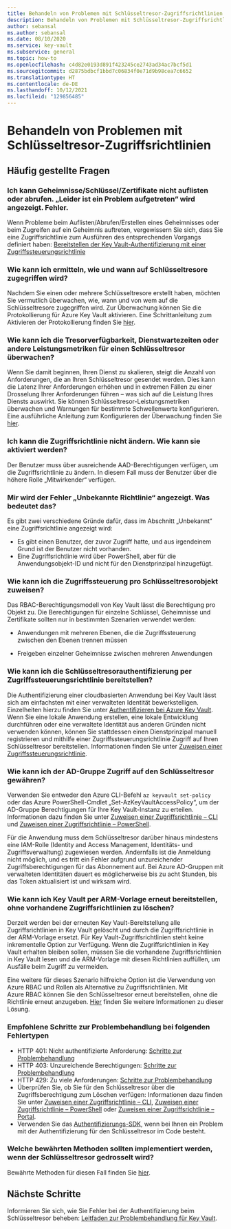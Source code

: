 ```yaml
---
title: Behandeln von Problemen mit Schlüsseltresor-Zugriffsrichtlinien
description: Behandeln von Problemen mit Schlüsseltresor-Zugriffsrichtlinien
author: sebansal
ms.author: sebansal
ms.date: 08/10/2020
ms.service: key-vault
ms.subservice: general
ms.topic: how-to
ms.openlocfilehash: c4d82e0193d891f423245ce2743ad34ac7bcf5d1
ms.sourcegitcommit: d2875bdbcf1bbd7c06834f0e71d9b98cea7c6652
ms.translationtype: HT
ms.contentlocale: de-DE
ms.lasthandoff: 10/12/2021
ms.locfileid: "129856485"
---
```

# <a name="troubleshooting-azure-key-vault-access-policy-issues"></a>Behandeln von Problemen mit Schlüsseltresor-Zugriffsrichtlinien

## <a name="frequently-asked-questions"></a>Häufig gestellte Fragen

### <a name="i-am-not-able-to-list-or-get-secretskeyscertificate-i-am-seeing-something-went-wrong-error"></a>Ich kann Geheimnisse/Schlüssel/Zertifikate nicht auflisten oder abrufen. „Leider ist ein Problem aufgetreten“ wird angezeigt. Fehler.
Wenn Probleme beim Auflisten/Abrufen/Erstellen eines Geheimnisses oder beim Zugreifen auf ein Geheimnis auftreten, vergewissern Sie sich, dass Sie eine Zugriffsrichtlinie zum Ausführen des entsprechenden Vorgangs definiert haben: [Bereitstellen der Key Vault-Authentifizierung mit einer Zugriffssteuerungsrichtlinie](./assign-access-policy-cli.md)

### <a name="how-can-i-identify-how-and-when-key-vaults-are-accessed"></a>Wie kann ich ermitteln, wie und wann auf Schlüsseltresore zugegriffen wird?

Nachdem Sie einen oder mehrere Schlüsseltresore erstellt haben, möchten Sie vermutlich überwachen, wie, wann und von wem auf die Schlüsseltresore zugegriffen wird. Zur Überwachung können Sie die Protokollierung für Azure Key Vault aktivieren. Eine Schrittanleitung zum Aktivieren der Protokollierung finden Sie [hier](./logging.md).

### <a name="how-can-i-monitor-vault-availability-service-latency-periods-or-other-performance-metrics-for-key-vault"></a>Wie kann ich die Tresorverfügbarkeit, Dienstwartezeiten oder andere Leistungsmetriken für einen Schlüsseltresor überwachen?

Wenn Sie damit beginnen, Ihren Dienst zu skalieren, steigt die Anzahl von Anforderungen, die an Ihren Schlüsseltresor gesendet werden. Dies kann die Latenz Ihrer Anforderungen erhöhen und in extremen Fällen zu einer Drosselung Ihrer Anforderungen führen – was sich auf die Leistung Ihres Diensts auswirkt. Sie können Schlüsseltresor-Leistungsmetriken überwachen und Warnungen für bestimmte Schwellenwerte konfigurieren. Eine ausführliche Anleitung zum Konfigurieren der Überwachung finden Sie [hier](./alert.md).

### <a name="i-am-not-able-to-modify-access-policy-how-can-it-be-enabled"></a>Ich kann die Zugriffsrichtlinie nicht ändern. Wie kann sie aktiviert werden?
Der Benutzer muss über ausreichende AAD-Berechtigungen verfügen, um die Zugriffsrichtlinie zu ändern. In diesem Fall muss der Benutzer über die höhere Rolle „Mitwirkender“ verfügen.

### <a name="i-am-seeing-unknown-policy-error-what-does-that-mean"></a>Mir wird der Fehler „Unbekannte Richtlinie“ angezeigt. Was bedeutet das?
Es gibt zwei verschiedene Gründe dafür, dass im Abschnitt „Unbekannt“ eine Zugriffsrichtlinie angezeigt wird:
* Es gibt einen Benutzer, der zuvor Zugriff hatte, und aus irgendeinem Grund ist der Benutzer nicht vorhanden.
* Eine Zugriffsrichtlinie wird über PowerShell, aber für die Anwendungsobjekt-ID und nicht für den Dienstprinzipal hinzugefügt.

### <a name="how-can-i-assign-access-control-per-key-vault-object"></a>Wie kann ich die Zugriffssteuerung pro Schlüsseltresorobjekt zuweisen? 

Das RBAC-Berechtigungsmodell von Key Vault lässt die Berechtigung pro Objekt zu. Die Berechtigungen für einzelne Schlüssel, Geheimnisse und Zertifikate sollten nur in bestimmten Szenarien verwendet werden:

-   Anwendungen mit mehreren Ebenen, die die Zugriffssteuerung zwischen den Ebenen trennen müssen

-   Freigeben einzelner Geheimnisse zwischen mehreren Anwendungen


### <a name="how-can-i-provide-key-vault-authenticate-using-access-control-policy"></a>Wie kann ich die Schlüsseltresorauthentifizierung per Zugriffssteuerungsrichtlinie bereitstellen?

Die Authentifizierung einer cloudbasierten Anwendung bei Key Vault lässt sich am einfachsten mit einer verwalteten Identität bewerkstelligen. Einzelheiten hierzu finden Sie unter [Authentifizieren bei Azure Key Vault](authentication.md).
Wenn Sie eine lokale Anwendung erstellen, eine lokale Entwicklung durchführen oder eine verwaltete Identität aus anderen Gründen nicht verwenden können, können Sie stattdessen einen Dienstprinzipal manuell registrieren und mithilfe einer Zugriffssteuerungsrichtlinie Zugriff auf Ihren Schlüsseltresor bereitstellen. Informationen finden Sie unter [Zuweisen einer Zugriffssteuerungsrichtlinie](assign-access-policy-portal.md).

### <a name="how-can-i-give-the-ad-group-access-to-the-key-vault"></a>Wie kann ich der AD-Gruppe Zugriff auf den Schlüsseltresor gewähren?

Verwenden Sie entweder den Azure CLI-Befehl `az keyvault set-policy` oder das Azure PowerShell-Cmdlet „Set-AzKeyVaultAccessPolicy“, um der AD-Gruppe Berechtigungen für Ihre Key Vault-Instanz zu erteilen. Informationen dazu finden Sie unter [Zuweisen einer Zugriffsrichtlinie – CLI](assign-access-policy-cli.md) und [Zuweisen einer Zugriffsrichtlinie – PowerShell](assign-access-policy-powershell.md).

Für die Anwendung muss dem Schlüsseltresor darüber hinaus mindestens eine IAM-Rolle (Identity and Access Management, Identitäts- und Zugriffsverwaltung) zugewiesen werden. Andernfalls ist die Anmeldung nicht möglich, und es tritt ein Fehler aufgrund unzureichender Zugriffsberechtigungen für das Abonnement auf. Bei Azure AD-Gruppen mit verwalteten Identitäten dauert es möglicherweise bis zu acht Stunden, bis das Token aktualisiert ist und wirksam wird.

### <a name="how-can-i-redeploy-key-vault-with-arm-template-without-deleting-existing-access-policies"></a>Wie kann ich Key Vault per ARM-Vorlage erneut bereitstellen, ohne vorhandene Zugriffsrichtlinien zu löschen?

Derzeit werden bei der erneuten Key Vault-Bereitstellung alle Zugriffsrichtlinien in Key Vault gelöscht und durch die Zugriffsrichtlinie in der ARM-Vorlage ersetzt. Für Key Vault-Zugriffsrichtlinien steht keine inkrementelle Option zur Verfügung. Wenn die Zugriffsrichtlinien in Key Vault erhalten bleiben sollen, müssen Sie die vorhandene Zugriffsrichtlinien in Key Vault lesen und die ARM-Vorlage mit diesen Richtlinien auffüllen, um Ausfälle beim Zugriff zu vermeiden.

Eine weitere für dieses Szenario hilfreiche Option ist die Verwendung von Azure RBAC und Rollen als Alternative zu Zugriffsrichtlinien. Mit Azure RBAC können Sie den Schlüsseltresor erneut bereitstellen, ohne die Richtlinie erneut anzugeben. [Hier](./rbac-guide.md) finden Sie weitere Informationen zu dieser Lösung.

### <a name="recommended-troubleshooting-steps-for-following-error-types"></a>Empfohlene Schritte zur Problembehandlung bei folgenden Fehlertypen

* HTTP 401: Nicht authentifizierte Anforderung: [Schritte zur Problembehandlung](rest-error-codes.md#http-401-unauthenticated-request)
* HTTP 403: Unzureichende Berechtigungen: [Schritte zur Problembehandlung](rest-error-codes.md#http-403-insufficient-permissions)
* HTTP 429: Zu viele Anforderungen: [Schritte zur Problembehandlung](rest-error-codes.md#http-429-too-many-requests)
* Überprüfen Sie, ob Sie für den Schlüsseltresor über die Zugriffsberechtigung zum Löschen verfügen: Informationen dazu finden Sie unter [Zuweisen einer Zugriffsrichtlinie – CLI](assign-access-policy-cli.md), [Zuweisen einer Zugriffsrichtlinie – PowerShell](assign-access-policy-powershell.md) oder [Zuweisen einer Zugriffsrichtlinie – Portal](assign-access-policy-portal.md).
* Verwenden Sie das [Authentifizierungs-SDK](https://azure.github.io/azure-sdk/posts/2020-02-25/defaultazurecredentials.html), wenn bei Ihnen ein Problem mit der Authentifizierung für den Schlüsseltresor im Code besteht.

### <a name="what-are-the-best-practices-i-should-implement-when-key-vault-is-getting-throttled"></a>Welche bewährten Methoden sollten implementiert werden, wenn der Schlüsseltresor gedrosselt wird?
Bewährte Methoden für diesen Fall finden Sie [hier](overview-throttling.md#how-to-throttle-your-app-in-response-to-service-limits).

## <a name="next-steps"></a>Nächste Schritte

Informieren Sie sich, wie Sie Fehler bei der Authentifizierung beim Schlüsseltresor beheben: [Leitfaden zur Problembehandlung für Key Vault](rest-error-codes.md).
